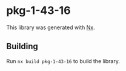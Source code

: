 # pkg-1-43-16

This library was generated with [Nx](https://nx.dev).

## Building

Run `nx build pkg-1-43-16` to build the library.

